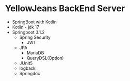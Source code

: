 # YellowJeans BackEnd Server
- SpringBoot with Kotlin
- Kotlin - jdk 17
- Springboot 3.1.2
    - Spring Security
        - JWT
    - JPA
        - MariaDB
        - QueryDSL(Option)
    - JUnit5
    - logback
    - Springdoc